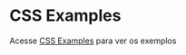 # CSS Examples

Acesse [CSS Examples](https://jrbytes.github.io/css-examples/) para ver os exemplos
